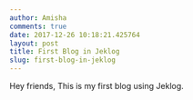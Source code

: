 ```yaml
---
author: Amisha
comments: true
date: 2017-12-26 10:18:21.425764
layout: post
title: First Blog in Jeklog
slug: first-blog-in-jeklog
---
```

Hey&nbsp;friends, This is my first blog using Jeklog.
